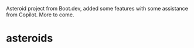 Asteroid project from Boot.dev, added some features with some assistance from Copilot. More to come.
# asteroids
